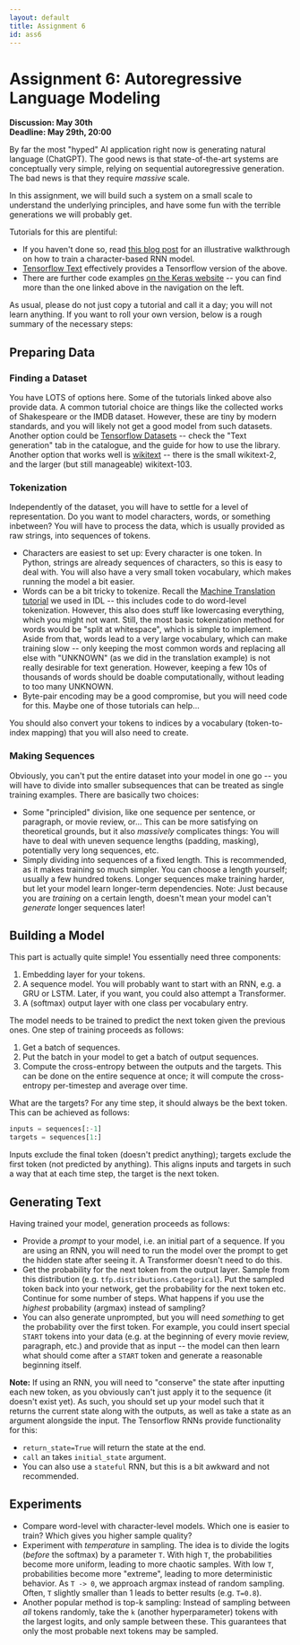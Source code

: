 ```yaml
---
layout: default
title: Assignment 6
id: ass6
---
```



# Assignment 6: Autoregressive Language Modeling
**Discussion: May 30th**  
**Deadline: May 29th, 20:00**  

By far the most "hyped" AI application right now is generating natural language
(ChatGPT). The good news is that state-of-the-art systems are conceptually very
simple, relying on sequential autoregressive generation. The bad news is that they
require _massive_ scale.

In this assignment, we will build such a system on a small scale to understand the
underlying principles, and have some fun with the terrible generations we will probably
get.

Tutorials for this are plentiful:
- If you haven't done so, read [this blog post](http://karpathy.github.io/2015/05/21/rnn-effectiveness/)
for an illustrative walkthrough on how to train a character-based RNN model.
- [Tensorflow Text](https://www.tensorflow.org/text/tutorials/text_generation)
effectively provides a Tensorflow version of the above.
- There are further code examples [on the Keras website](https://keras.io/examples/generative/text_generation_with_miniature_gpt/) --
you can find more than the one linked above in the navigation on the left.

As usual, please do not just copy a tutorial and call it a day; you will not learn
anything. If you want to roll your own version, below is a rough summary of the
necessary steps:


## Preparing Data

### Finding a Dataset
You have LOTS of options here. Some of the tutorials linked above also provide
data. A common tutorial choice are things like the collected works of Shakespeare
or the IMDB dataset. However, these are tiny by modern standards, and you will
likely not get a good model from such datasets. Another option could be
[Tensorflow Datasets](https://www.tensorflow.org/datasets/catalog/overview) --
check the "Text generation" tab in the catalogue, and the guide for how to use
the library. Another option that works well is [wikitext](https://blog.salesforceairesearch.com/the-wikitext-long-term-dependency-language-modeling-dataset/) --
there is the small wikitext-2, and the larger (but still manageable) wikitext-103.

### Tokenization
Independently of the dataset, you will have to settle for a level of representation.
Do you want to model characters, words, or something inbetween? You will have to 
process the data, which is usually provided as raw strings, into sequences of tokens.
- Characters are easiest to set up: Every character is one token. In Python, strings
are already sequences of characters, so this is easy to deal with. You will also
have a very small token vocabulary, which makes running the model a bit easier.
- Words can be a bit tricky to tokenize. Recall the [Machine Translation tutorial](https://www.tensorflow.org/text/tutorials/transformer)
we used in IDL -- this includes code to do word-level tokenization. However, this
also does stuff like lowercasing everything, which you might not want. 
Still, the most basic tokenization method for words would be "split at whitespace",
which is simple to implement. Aside from that, words
lead to a very large vocabulary, which can make training slow -- only keeping
the most common words and replacing all else with "UNKNOWN" (as we did in the
translation example) is not really desirable for text generation. However, keeping
a few 10s of thousands of words should be doable computationally, without leading to too many UNKNOWN.
- Byte-pair encoding may be a good compromise, but you will need code for this.
Maybe one of those tutorials can help...

You should also convert your tokens to indices by a vocabulary (token-to-index mapping)
that you will also need to create.

### Making Sequences
Obviously, you can't put the entire dataset into your model in one go -- you will
have to divide into smaller subsequences that can be treated as single training examples.
There are basically two choices:
- Some "principled" division, like one sequence per sentence, or paragraph, or
movie review, or... This can be more satisfying on theoretical grounds, but it
also _massively_ complicates things: You will have to deal with uneven sequence
lengths (padding, masking), potentially very long sequences, etc.
- Simply dividing into sequences of a fixed length. This is recommended, as it makes
training so much simpler. You can choose a length yourself; usually a few hundred
tokens. Longer sequences make training harder, but let your model learn longer-term
dependencies. Note: Just because you are _training_ on a certain length, doesn't
mean your model can't _generate_ longer sequences later!

## Building a Model
This part is actually quite simple! You essentially need three components:
1. Embedding layer for your tokens.
2. A sequence model. You will probably want to start with an RNN, e.g. a GRU or
LSTM. Later, if you want, you could also attempt a Transformer.
3. A (softmax) output layer with one class per vocabulary entry.

The model needs to be trained to predict the next token given the previous ones.
One step of training proceeds as follows:
1. Get a batch of sequences.
2. Put the batch in your model to get a batch of output sequences.
3. Compute the cross-entropy between the outputs and the targets. This can be done
on the entire sequence at once; it will compute the cross-entropy per-timestep
and average over time.

What are the targets? For any time step, it should always be the bext token. This
can be achieved as follows:

```python
inputs = sequences[:-1]
targets = sequences[1:]
```

Inputs exclude the final token (doesn't predict anything); targets exclude the
first token (not predicted by anything). This aligns inputs and targets in such
a way that at each time step, the target is the next token.

## Generating Text

Having trained your model, generation proceeds as follows:
- Provide a _prompt_ to your model, i.e. an initial part of a sequence. If you
are using an RNN, you will need to run the model over the prompt to get the hidden
state after seeing it. A Transformer doesn't need to do this.
- Get the probability for the next token from the output layer. Sample from this
distribution (e.g. `tfp.distributions.Categorical`). Put the sampled token back into
your network, get the probability for the next token etc. Continue for some number
of steps. What happens if you use the _highest_ probability (argmax) instead
of sampling?
- You can also generate unprompted, but you will need _something_ to get the probability
over the first token. For example, you could insert special `START` tokens into
your data (e.g. at the beginning of every movie review, paragraph, etc.) and
provide that as input -- the model can then learn what should come after a `START`
token and generate a reasonable beginning itself.

**Note:** If using an RNN, you will need to "conserve" the state after inputting each
new token, as you obviously can't just apply it to the sequence (it doesn't exist yet).
As such, you should set up your model such that it returns the current state along
with the outputs, as well as take a state as an argument alongside the input.
The Tensorflow RNNs provide functionality for this:
- `return_state=True` will return the state at the end.
- `call` an takes `initial_state` argument.
- You can also use a `stateful` RNN, but this is a bit awkward and not recommended.

## Experiments

- Compare word-level with character-level models. Which one is easier to train?
Which gives you higher sample quality?
- Experiment with _temperature_ in sampling. The idea is to divide the logits (_before_ the softmax)
by a parameter `T`. With high `T`, the probabilities become more uniform, leading to more
chaotic samples. With low `T`, probabilities become more "extreme", leading to more
deterministic behavior. As `T -> 0`, we approach argmax instead of random sampling.
Often, `T` slightly smaller than 1 leads to better results (e.g. `T=0.8`).
- Another popular method is top-k sampling: Instead of sampling between _all_ tokens
randomly, take the `k` (another hyperparameter) tokens with the largest logits, and
only sample between these. This guarantees that only the most probable next tokens
may be sampled.